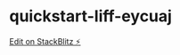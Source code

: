 # quickstart-liff-eycuaj

[Edit on StackBlitz ⚡️](https://stackblitz.com/edit/quickstart-liff-eycuaj)